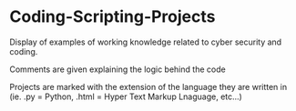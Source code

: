 # Coding-Scripting-Projects

Display of examples of working knowledge related to cyber security and coding.

Comments are given explaining the logic behind the code

Projects are marked with the extension of the language they are written in (ie. .py = Python, .html = Hyper Text Markup Lnaguage, etc...)
